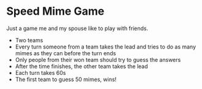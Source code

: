# Speed Mime Game

Just a game me and my spouse like to play with friends.

- Two teams
- Every turn someone from a team takes the lead and tries to do as many mimes as they can before the turn ends
- Only people from their won team should try to guess the answers
- After the time finishes, the other team takes the lead
- Each turn takes 60s
- The first team to guess 50 mimes, wins!
